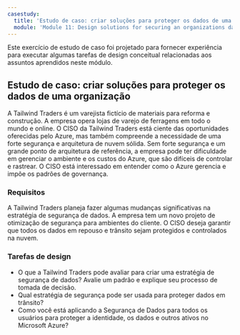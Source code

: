 ```yaml
---
casestudy:
  title: 'Estudo de caso: criar soluções para proteger os dados de uma organização'
  module: 'Module 11: Design solutions for securing an organizations data'
---
```


Este exercício de estudo de caso foi projetado para fornecer experiência para executar algumas tarefas de design conceitual relacionadas aos assuntos aprendidos neste módulo.

## Estudo de caso: criar soluções para proteger os dados de uma organização

A Tailwind Traders é um varejista fictício de materiais para reforma e construção. A empresa opera lojas de varejo de ferragens em todo o mundo e online. O CISO da Tailwind Traders está ciente das oportunidades oferecidas pelo Azure, mas também compreende a necessidade de uma forte segurança e arquitetura de nuvem sólida. Sem forte segurança e um grande ponto de arquitetura de referência, a empresa pode ter dificuldade em gerenciar o ambiente e os custos do Azure, que são difíceis de controlar e rastrear. O CISO está interessado em entender como o Azure gerencia e impõe os padrões de governança.

### Requisitos

A Tailwind Traders planeja fazer algumas mudanças significativas na estratégia de segurança de dados. A empresa tem um novo projeto de otimização de segurança para ambientes do cliente. O CISO deseja garantir que todos os dados em repouso e trânsito sejam protegidos e controlados na nuvem.

### Tarefas de design

-   O que a Tailwind Traders pode avaliar para criar uma estratégia de segurança de dados? Avalie um padrão e explique seu processo de tomada de decisão.
-   Qual estratégia de segurança pode ser usada para proteger dados em trânsito?
- Como você está aplicando a Segurança de Dados para todos os usuários para proteger a identidade, os dados e outros ativos no Microsoft Azure?
